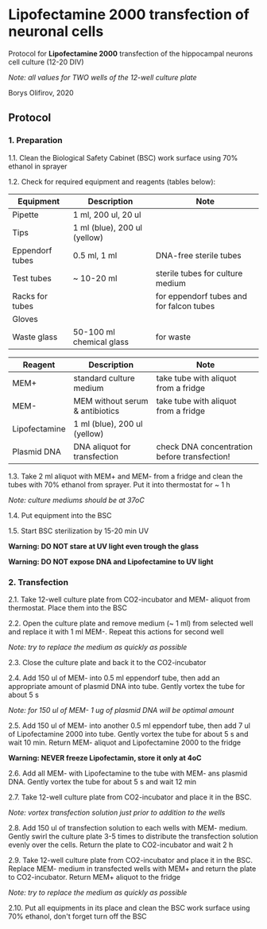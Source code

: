 Lipofectamine 2000 transfection of neuronal cells
=================================================

Protocol for **Lipofectamine 2000** transfection of the hippocampal neurons cell culture (12-20 DIV)

*Note: all values for TWO wells of the 12-well culture plate*

Borys Olifirov, 2020


## Protocol
### 1. Preparation

1.1. Clean the Biological Safety Cabinet (BSC) work surface using 70% ethanol in sprayer

1.2. Check for required equipment and reagents (tables below):

| **Equipment**       | Description                  | Note                                        | 
|---------------------|------------------------------|---------------------------------------------|
| Pipette             | 1 ml, 200 ul, 20 ul          |                                             |
| Tips                | 1 ml (blue), 200 ul (yellow) |                                             |
| Eppendorf tubes     | 0.5 ml, 1 ml                 | DNA-free sterile tubes                      |
| Test tubes          | ~ 10-20 ml                   | sterile tubes for culture medium            |
| Racks for tubes     |                              | for eppendorf tubes and for falcon tubes    |
| Gloves              |                              |                                             |
| Waste glass         | 50-100 ml chemical glass     | for waste


| **Reagent**     | Description                     | Note                                         | 
|-----------------|---------------------------------|----------------------------------------------|
| MEM+            | standard culture medium         | take tube with aliquot from a fridge         |
| MEM-            | MEM without serum & antibiotics | take tube with aliquot from a fridge         |
| Lipofectamine   | 1 ml (blue), 200 ul (yellow)    |                                              |
| Plasmid DNA     | DNA aliquot for transfection    | check DNA concentration before transfection! |

1.3. Take 2 ml aliquot with MEM+ and MEM- from a fridge and clean the tubes with 70% ethanol from sprayer. Put it into thermostat for ~ 1 h

*Note: culture mediums should be at 37oC*

1.4. Put equipment into the BSC
    
1.5. Start BSC sterilization by 15-20 min UV

**Warning: DO NOT stare at UV light even trough the glass**

**Warning: DO NOT expose DNA and Lipofectamine to UV light**

### 2. Transfection

2.1. Take 12-well culture plate from CO2-incubator and MEM- aliquot from thermostat. Place them into the BSC

2.2. Open the culture plate and remove medium (~ 1 ml) from selected well and replace it with 1 ml MEM-. Repeat this actions for second well

*Note: try to replace the medium as quickly as possible*

2.3. Close the culture plate and back it to the CO2-incubator

2.4. Add 150 ul of MEM- into 0.5 ml eppendorf tube, then add an appropriate amount of plasmid DNA into tube. Gently vortex the tube for about 5 s

*Note: for 150 ul of MEM- 1 ug of plasmid DNA will be optimal amount*

2.5. Add 150 ul of MEM- into another 0.5 ml eppendorf tube, then add 7 ul of Lipofectamine 2000 into tube. Gently vortex the tube for about 5 s and wait 10 min. Return MEM- aliquot and Lipofectamine 2000 to the fridge

**Warning: NEVER freeze Lipofectamin, store it only at 4oC**

2.6. Add all MEM- with Lipofectamine to the tube with MEM- ans plasmid DNA. Gently vortex the tube for about 5 s and wait 12 min

2.7. Take 12-well culture plate from CO2-incubator and place it in the BSC.

*Note: vortex transfection solution just prior to addition to the wells*

2.8. Add 150 ul of transfection solution to each wells with MEM- medium. Gently swirl the culture plate 3-5 times to distribute the transfection solution evenly over the cells. Return the plate to CO2-incubator and wait 2 h

2.9. Take 12-well culture plate from CO2-incubator and place it in the BSC. Replace MEM- medium in transfected wells with MEM+ and return the plate to CO2-incubator. Return MEM+ aliquot to the fridge

*Note: try to replace the medium as quickly as possible*

2.10. Put all equipments in its place and clean the BSC work surface using 70% ethanol, don't forget turn off the BSC

